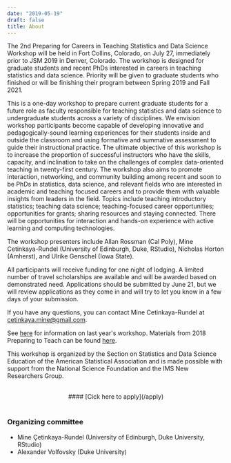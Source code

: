 ```yaml
---
date: "2019-05-19"
draft: false
title: About
---
```


The 2nd Preparing for Careers in Teaching Statistics and Data Science Workshop will be held in Fort Collins, Colorado, on July 27, immediately prior to JSM 2019 in Denver, Colorado. The workshop is designed for graduate students and recent PhDs interested in careers in teaching statistics and data science. Priority will be given to graduate students who finished or will be finishing their program between Spring 2019 and Fall 2021.

This is a one-day workshop to prepare current graduate students for a future role as faculty responsible for teaching statistics and data science to undergraduate students across a variety of disciplines. We envision workshop participants become capable of developing innovative and pedagogically-sound learning experiences for their students inside and outside the classroom and using formative and summative assessment to guide their instructional practice. The ultimate objective of this workshop is to increase the proportion of successful instructors who have the skills, capacity, and inclination to take on the challenges of complex data-oriented teaching in twenty-first century. The workshop also aims to promote interaction, networking, and community building among recent and soon to be PhDs in statistics, data science, and relevant fields who are interested in academic and teaching focused careers and to provide them with valuable insights from leaders in the field. Topics include teaching introductory statistics; teaching data science; teaching-focused career opportunities; opportunities for grants; sharing resources and staying connected. There will be opportunities for interaction and hands-on experience with active learning and computing technologies.

The workshop presenters include Allan Rossman (Cal Poly), Mine Cetinkaya-Rundel (University of Edinburgh, Duke, RStudio), Nicholas Horton (Amherst), and Ulrike Genschel (Iowa State).

All participants will receive funding for one night of lodging. A limited number of travel scholarships are available and will be awarded based on demonstrated need. Applications should be submitted by June 21, but we will review applications as they come in and will try to let you know in a few days of your submission. 

If you have any questions, you can contact Mine Cetinkaya-Rundel at [cetinkaya.mine@gmail.com](mailto:cetinkaya.mine@gmail.com).

See [here](https://sites.google.com/view/preparetoteach) for information on last year's workshop. Materials from 2018 Preparing to Teach can be found [here](https://github.com/mine-cetinkaya-rundel/preparing-to-teach/releases/tag/ptt-2018).

This workshop is organized by the Section on Statistics and Data Science Education of the American Statistical Association and is made possible with support from the National Science Foundation and the IMS New Researchers Group.

<br>
<center>
#### [Cick here to apply](/apply)
</center>
<br>

### Organizing committee

- Mine Çetinkaya-Rundel (University of Edinburgh, Duke University, RStudio)
- Alexander Volfovsky (Duke University)
